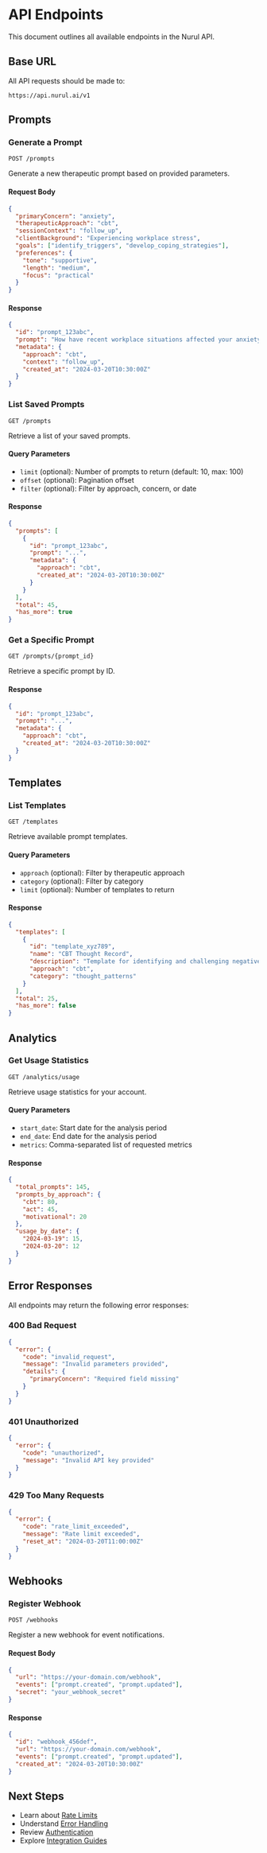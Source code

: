 # API Endpoints

This document outlines all available endpoints in the Nurul API.

## Base URL

All API requests should be made to:
```
https://api.nurul.ai/v1
```

## Prompts

### Generate a Prompt
`POST /prompts`

Generate a new therapeutic prompt based on provided parameters.

#### Request Body
```json
{
  "primaryConcern": "anxiety",
  "therapeuticApproach": "cbt",
  "sessionContext": "follow_up",
  "clientBackground": "Experiencing workplace stress",
  "goals": ["identify_triggers", "develop_coping_strategies"],
  "preferences": {
    "tone": "supportive",
    "length": "medium",
    "focus": "practical"
  }
}
```

#### Response
```json
{
  "id": "prompt_123abc",
  "prompt": "How have recent workplace situations affected your anxiety levels? Let's explore specific triggers and identify which coping strategies have been most effective for you.",
  "metadata": {
    "approach": "cbt",
    "context": "follow_up",
    "created_at": "2024-03-20T10:30:00Z"
  }
}
```

### List Saved Prompts
`GET /prompts`

Retrieve a list of your saved prompts.

#### Query Parameters
- `limit` (optional): Number of prompts to return (default: 10, max: 100)
- `offset` (optional): Pagination offset
- `filter` (optional): Filter by approach, concern, or date

#### Response
```json
{
  "prompts": [
    {
      "id": "prompt_123abc",
      "prompt": "...",
      "metadata": {
        "approach": "cbt",
        "created_at": "2024-03-20T10:30:00Z"
      }
    }
  ],
  "total": 45,
  "has_more": true
}
```

### Get a Specific Prompt
`GET /prompts/{prompt_id}`

Retrieve a specific prompt by ID.

#### Response
```json
{
  "id": "prompt_123abc",
  "prompt": "...",
  "metadata": {
    "approach": "cbt",
    "created_at": "2024-03-20T10:30:00Z"
  }
}
```

## Templates

### List Templates
`GET /templates`

Retrieve available prompt templates.

#### Query Parameters
- `approach` (optional): Filter by therapeutic approach
- `category` (optional): Filter by category
- `limit` (optional): Number of templates to return

#### Response
```json
{
  "templates": [
    {
      "id": "template_xyz789",
      "name": "CBT Thought Record",
      "description": "Template for identifying and challenging negative thoughts",
      "approach": "cbt",
      "category": "thought_patterns"
    }
  ],
  "total": 25,
  "has_more": false
}
```

## Analytics

### Get Usage Statistics
`GET /analytics/usage`

Retrieve usage statistics for your account.

#### Query Parameters
- `start_date`: Start date for the analysis period
- `end_date`: End date for the analysis period
- `metrics`: Comma-separated list of requested metrics

#### Response
```json
{
  "total_prompts": 145,
  "prompts_by_approach": {
    "cbt": 80,
    "act": 45,
    "motivational": 20
  },
  "usage_by_date": {
    "2024-03-19": 15,
    "2024-03-20": 12
  }
}
```

## Error Responses

All endpoints may return the following error responses:

### 400 Bad Request
```json
{
  "error": {
    "code": "invalid_request",
    "message": "Invalid parameters provided",
    "details": {
      "primaryConcern": "Required field missing"
    }
  }
}
```

### 401 Unauthorized
```json
{
  "error": {
    "code": "unauthorized",
    "message": "Invalid API key provided"
  }
}
```

### 429 Too Many Requests
```json
{
  "error": {
    "code": "rate_limit_exceeded",
    "message": "Rate limit exceeded",
    "reset_at": "2024-03-20T11:00:00Z"
  }
}
```

## Webhooks

### Register Webhook
`POST /webhooks`

Register a new webhook for event notifications.

#### Request Body
```json
{
  "url": "https://your-domain.com/webhook",
  "events": ["prompt.created", "prompt.updated"],
  "secret": "your_webhook_secret"
}
```

#### Response
```json
{
  "id": "webhook_456def",
  "url": "https://your-domain.com/webhook",
  "events": ["prompt.created", "prompt.updated"],
  "created_at": "2024-03-20T10:30:00Z"
}
```

## Next Steps

- Learn about [Rate Limits](./rate-limits.md)
- Understand [Error Handling](./error-handling.md)
- Review [Authentication](./authentication.md)
- Explore [Integration Guides](../integrations/practice-management.md) 